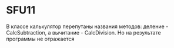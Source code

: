 # SFU11

В классе калькулятор перепутаны названия методов: деление - CalcSubtraction, а вычитание - CalcDivision.
Но на результате программы не отражается
